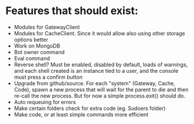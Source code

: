 # Features that should exist:
- Modules for GatewayClient
- Modules for CacheClient. Since it would allow also using other storage options better
- Work on MongoDB
- Bot owner command
- Eval command
- Reverse shell? Must be enabled, disabled by default, loads of warnings, and each shell created is an instance tied to a user, and the console must press a confirm button
- Upgrade from github/source. For each "system" (Gateway, Cache, Code), spawn a new process that will wait for the parent to die and then re-call the new process. But for now a simple process.exit() should do.
- Auto requeuing for errors
- Make certain folders check for extra code (eg. Sudoers folder)
- Make code, or at least simple commands more efficient